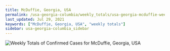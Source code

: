 ```yaml
---
title: McDuffie, Georgia, USA
permalink: /usa-georgia-columbia/weekly_totals/usa-georgia-mcduffie-weekly_totals.html
last_updated: Jul 29, 2021
keywords: ["McDuffie, Georgia, USA", "weekly totals"]
sidebar: usa-georgia-columbia_sidebar
---
```


![Weekly Totals of Confirmed Cases for McDuffie, Georgia, USA](/covid_tracker/images/graphs/usa-georgia-mcduffie-weekly_totals_graph.png)
